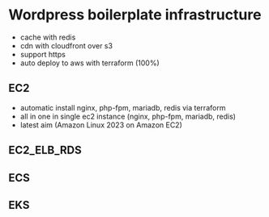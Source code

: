 # Wordpress boilerplate infrastructure
- cache with redis
- cdn with cloudfront over s3
- support https
- auto deploy to aws with terraform (100%)

## EC2
- automatic install nginx, php-fpm, mariadb, redis via terraform
- all in one in single ec2 instance (nginx, php-fpm, mariadb, redis)
- latest aim (Amazon Linux 2023 on Amazon EC2)

## EC2_ELB_RDS

## ECS

## EKS
